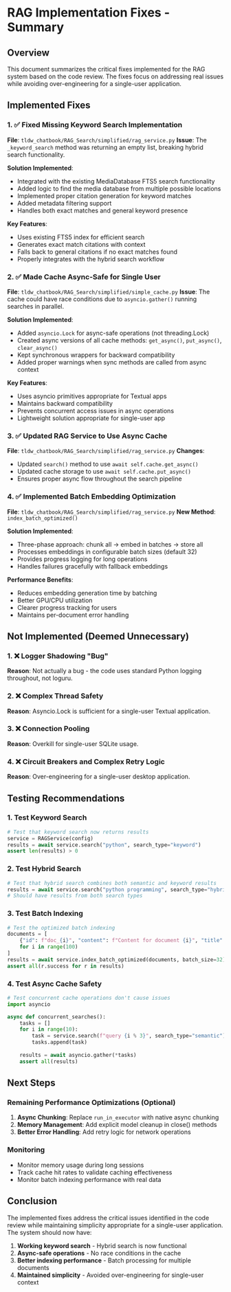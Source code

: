 # RAG Implementation Fixes - Summary

## Overview
This document summarizes the critical fixes implemented for the RAG system based on the code review. The fixes focus on addressing real issues while avoiding over-engineering for a single-user application.

## Implemented Fixes

### 1. ✅ Fixed Missing Keyword Search Implementation
**File**: `tldw_chatbook/RAG_Search/simplified/rag_service.py`
**Issue**: The `_keyword_search` method was returning an empty list, breaking hybrid search functionality.

**Solution Implemented**:
- Integrated with the existing MediaDatabase FTS5 search functionality
- Added logic to find the media database from multiple possible locations
- Implemented proper citation generation for keyword matches
- Added metadata filtering support
- Handles both exact matches and general keyword presence

**Key Features**:
- Uses existing FTS5 index for efficient search
- Generates exact match citations with context
- Falls back to general citations if no exact matches found
- Properly integrates with the hybrid search workflow

### 2. ✅ Made Cache Async-Safe for Single User
**File**: `tldw_chatbook/RAG_Search/simplified/simple_cache.py`
**Issue**: The cache could have race conditions due to `asyncio.gather()` running searches in parallel.

**Solution Implemented**:
- Added `asyncio.Lock` for async-safe operations (not threading.Lock)
- Created async versions of all cache methods: `get_async()`, `put_async()`, `clear_async()`
- Kept synchronous wrappers for backward compatibility
- Added proper warnings when sync methods are called from async context

**Key Features**:
- Uses asyncio primitives appropriate for Textual apps
- Maintains backward compatibility
- Prevents concurrent access issues in async operations
- Lightweight solution appropriate for single-user app

### 3. ✅ Updated RAG Service to Use Async Cache
**File**: `tldw_chatbook/RAG_Search/simplified/rag_service.py`
**Changes**:
- Updated `search()` method to use `await self.cache.get_async()`
- Updated cache storage to use `await self.cache.put_async()`
- Ensures proper async flow throughout the search pipeline

### 4. ✅ Implemented Batch Embedding Optimization
**File**: `tldw_chatbook/RAG_Search/simplified/rag_service.py`
**New Method**: `index_batch_optimized()`

**Solution Implemented**:
- Three-phase approach: chunk all → embed in batches → store all
- Processes embeddings in configurable batch sizes (default 32)
- Provides progress logging for long operations
- Handles failures gracefully with fallback embeddings

**Performance Benefits**:
- Reduces embedding generation time by batching
- Better GPU/CPU utilization
- Clearer progress tracking for users
- Maintains per-document error handling

## Not Implemented (Deemed Unnecessary)

### 1. ❌ Logger Shadowing "Bug"
**Reason**: Not actually a bug - the code uses standard Python logging throughout, not loguru.

### 2. ❌ Complex Thread Safety
**Reason**: Asyncio.Lock is sufficient for a single-user Textual application.

### 3. ❌ Connection Pooling
**Reason**: Overkill for single-user SQLite usage.

### 4. ❌ Circuit Breakers and Complex Retry Logic
**Reason**: Over-engineering for a single-user desktop application.

## Testing Recommendations

### 1. Test Keyword Search
```python
# Test that keyword search now returns results
service = RAGService(config)
results = await service.search("python", search_type="keyword")
assert len(results) > 0
```

### 2. Test Hybrid Search
```python
# Test that hybrid search combines both semantic and keyword results
results = await service.search("python programming", search_type="hybrid")
# Should have results from both search types
```

### 3. Test Batch Indexing
```python
# Test the optimized batch indexing
documents = [
    {"id": f"doc_{i}", "content": f"Content for document {i}", "title": f"Doc {i}"}
    for i in range(100)
]
results = await service.index_batch_optimized(documents, batch_size=32)
assert all(r.success for r in results)
```

### 4. Test Async Cache Safety
```python
# Test concurrent cache operations don't cause issues
import asyncio

async def concurrent_searches():
    tasks = []
    for i in range(10):
        task = service.search(f"query {i % 3}", search_type="semantic")
        tasks.append(task)
    
    results = await asyncio.gather(*tasks)
    assert all(results)
```

## Next Steps

### Remaining Performance Optimizations (Optional)
1. **Async Chunking**: Replace `run_in_executor` with native async chunking
2. **Memory Management**: Add explicit model cleanup in close() methods
3. **Better Error Handling**: Add retry logic for network operations

### Monitoring
- Monitor memory usage during long sessions
- Track cache hit rates to validate caching effectiveness
- Monitor batch indexing performance with real data

## Conclusion

The implemented fixes address the critical issues identified in the code review while maintaining simplicity appropriate for a single-user application. The system should now have:

1. **Working keyword search** - Hybrid search is now functional
2. **Async-safe operations** - No race conditions in the cache
3. **Better indexing performance** - Batch processing for multiple documents
4. **Maintained simplicity** - Avoided over-engineering for single-user context